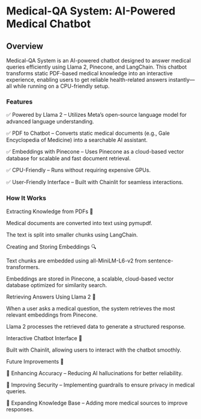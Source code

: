 # Medical-QA System: AI-Powered Medical Chatbot
## Overview
Medical-QA System is an AI-powered chatbot designed to answer medical queries efficiently using Llama 2, Pinecone, and LangChain. This chatbot transforms static PDF-based medical knowledge into an interactive experience, enabling users to get reliable health-related answers instantly—all while running on a CPU-friendly setup.

### Features
✅ Powered by Llama 2 – Utilizes Meta’s open-source language model for advanced language understanding.

✅ PDF to Chatbot – Converts static medical documents (e.g., Gale Encyclopedia of Medicine) into a searchable AI assistant.

✅ Embeddings with Pinecone – Uses Pinecone as a cloud-based vector database for scalable and fast document retrieval.

✅ CPU-Friendly – Runs without requiring expensive GPUs.

✅ User-Friendly Interface – Built with Chainlit for seamless interactions.


### How It Works
Extracting Knowledge from PDFs 📄

Medical documents are converted into text using pymupdf.

The text is split into smaller chunks using LangChain.

Creating and Storing Embeddings 🔍

Text chunks are embedded using all-MiniLM-L6-v2 from sentence-transformers.

Embeddings are stored in Pinecone, a scalable, cloud-based vector database optimized for similarity search.

Retrieving Answers Using Llama 2 🤖

When a user asks a medical question, the system retrieves the most relevant embeddings from Pinecone.

Llama 2 processes the retrieved data to generate a structured response.

Interactive Chatbot Interface 💬

Built with Chainlit, allowing users to interact with the chatbot smoothly.


Future Improvements 🚀

🔹 Enhancing Accuracy – Reducing AI hallucinations for better reliability.

🔹 Improving Security – Implementing guardrails to ensure privacy in medical queries.

🔹 Expanding Knowledge Base – Adding more medical sources to improve responses.
